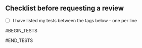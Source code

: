 ## Checklist before requesting a review
- [ ] I have listed my tests between the tags below - one per line

#BEGIN_TESTS

#END_TESTS

